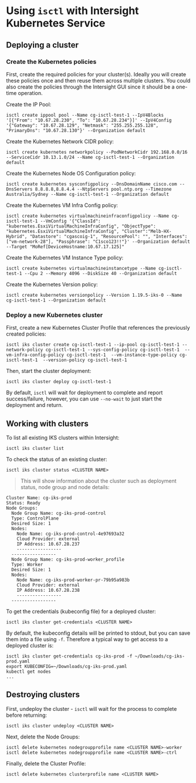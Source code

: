 # Using `isctl` with Intersight Kubernetes Service

## Deploying a cluster

### Create the Kubernetes policies

First, create the required policies for your cluster(s). Ideally you will create these policies once and then reuse them across multiple clusters. You could also create the policies through the Intersight GUI since it should be a one-time operation. 

Create the IP Pool:
```
isctl create ippool pool --Name cg-isctl-test-1 --IpV4Blocks '[{"From": "10.67.28.230", "To": "10.67.28.234"}]' --IpV4Config '{"Gateway": "10.67.28.129", "Netmask": "255.255.255.128", "PrimaryDns": "10.67.28.130"}' --Organization default
```

Create the Kubernetes Network CIDR policy:
```
isctl create kubernetes networkpolicy --PodNetworkCidr 192.168.0.0/16 --ServiceCidr 10.13.1.0/24 --Name cg-isctl-test-1 --Organization default
```

Create the Kubernetes Node OS Configuration policy:
```
isctl create kubernetes sysconfigpolicy --DnsDomainName cisco.com --DnsServers 8.8.8.8,8.8.4.4 --NtpServers pool.ntp.org --Timezone Australia/Sydney --Name cg-isctl-test-1 --Organization default
```

Create the Kubernetes VM Infra Config policy:
```
isctl create kubernetes virtualmachineinfraconfigpolicy --Name cg-isctl-test-1 --VmConfig '{"ClassId": "kubernetes.EsxiVirtualMachineInfraConfig", "ObjectType": "kubernetes.EsxiVirtualMachineInfraConfig", "Cluster":"Melb-HX-Hybrid", "Datastore": "cgascoig-1", "ResourcePool": "", "Interfaces": ["vm-network-28"], "Passphrase": "C1sco123!!"}' --Organization default --Target "MoRef[DeviceHostname:10.67.17.125]"
```

Create the Kubernetes VM Instance Type policy:
```
isctl create kubernetes virtualmachineinstancetype --Name cg-isctl-test-1 --Cpu 2 --Memory 4096 --DiskSize 40 --Organization default
```

Create the Kubernetes Version policy:
```
isctl create kubernetes versionpolicy --Version 1.19.5-iks-0 --Name cg-isctl-test-1 --Organization default
```

### Deploy a new Kubernetes cluster

First, create a new Kubernetes Cluster Profile that references the previously created policies:
```
isctl iks cluster create cg-isctl-test-1 --ip-pool cg-isctl-test-1 --network-policy cg-isctl-test-1 --sys-config-policy cg-isctl-test-1  --vm-infra-config-policy cg-isctl-test-1  --vm-instance-type-policy cg-isctl-test-1  --version-policy cg-isctl-test-1
```

Then, start the cluster deployment:
```
isctl iks cluster deploy cg-isctl-test-1
```

By default, `isctl` will wait for deployment to complete and report success/failure, however, you can use `--no-wait` to just start the deployment and return. 

## Working with clusters

To list all existing IKS clusters within Intersight: 
```
isctl iks cluster list
```

To check the status of an existing cluster:
```
isctl iks cluster status <CLUSTER NAME>
```
> This will show information about the cluster such as deployment status, node group and node details:
```
Cluster Name: cg-iks-prod
Status: Ready
Node Groups:
  Node Group Name: cg-iks-prod-control
  Type: ControlPlane
  Desired Size: 1
  Nodes:
    Node Name: cg-iks-prod-control-4e97693a32
    Cloud Provider: external
    IP Address: 10.67.28.237
    -----------------
  -----------------
  Node Group Name: cg-iks-prod-worker_profile
  Type: Worker
  Desired Size: 1
  Nodes:
    Node Name: cg-iks-prod-worker-pr-79b95a983b
    Cloud Provider: external
    IP Address: 10.67.28.238
    -----------------
  -----------------
```

To get the credentials (kubeconfig file) for a deployed cluster:
```
isctl iks cluster get-credentials <CLUSTER NAME>
```

By default, the kubeconfig details will be printed to stdout, but you can save them into a file using `-f`. Therefore a typical way to get access to a deployed cluster is:
```
isctl iks cluster get-credentials cg-iks-prod -f ~/Downloads/cg-iks-prod.yaml
export KUBECONFIG=~/Downloads/cg-iks-prod.yaml
kubectl get nodes
...
```

## Destroying clusters

First, undeploy the cluster - `isctl` will wait for the process to complete before returning:
```
isctl iks cluster undeploy <CLUSTER NAME>
```

Next, delete the Node Groups:
```
isctl delete kubernetes nodegroupprofile name <CLUSTER NAME>-worker
isctl delete kubernetes nodegroupprofile name <CLUSTER NAME>-ctrl
```

Finally, delete the Cluster Profile:
```
isctl delete kubernetes clusterprofile name <CLUSTER NAME>
```


